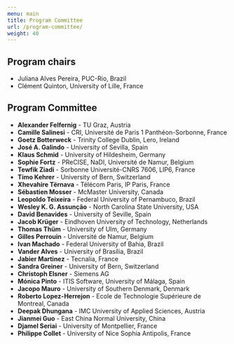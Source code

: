 ```yaml
---
menu: main
title: Program Committee
url: /program-committee/
weight: 40
---
```


## Program chairs

 * Juliana Alves Pereira, PUC-Rio, Brazil
 * Clément Quinton, University of Lille, France

## Program Committee

- **Alexander Felfernig** - TU Graz, Austria
- **Camille Salinesi** - CRI, Université de Paris 1 Panthéon-Sorbonne, France
- **Goetz Botterweck** - Trinity College Dublin, Lero, Ireland
- **José A. Galindo** - University of Sevilla, Spain
- **Klaus Schmid** - University of Hildesheim, Germany
- **Sophie Fortz** - PReCISE, NaDI, Université de Namur, Belgium
- **Tewfik Ziadi** - Sorbonne Université-CNRS 7606, LIP6, France
- **Timo Kehrer** - University of Bern, Switzerland
- **Xhevahire Tërnava** - Télécom Paris, IP Paris, France
- **Sébastien Mosser** - McMaster University, Canada
- **Leopoldo Teixeira** - Federal University of Pernambuco, Brazil
- **Wesley K. G. Assunção** - North Carolina State University, USA
- **David Benavides** - University of Seville, Spain
- **Jacob Krüger** - Eindhoven University of Technology, Netherlands
- **Thomas Thüm** - University of Ulm, Germany
- **Gilles Perrouin** - Université de Namur, Belgium
- **Ivan Machado** - Federal University of Bahia, Brazil
- **Vander Alves** - University of Brasília, Brazil
- **Jabier Martinez** - Tecnalia, France
- **Sandra Greiner** - University of Bern, Switzerland
- **Christoph Elsner** - Siemens AG
- **Mónica Pinto** - ITIS Software, University of Málaga, Spain
- **Jacopo Mauro** - University of Southern Denmark, Denmark
- **Roberto Lopez-Herrejon** - Ecole de Technologie Supérieure de Montreal, Canada
- **Deepak Dhungana** - IMC University of Applied Sciences, Austria
- **Jianmei Guo** - East China Normal University, China
- **Djamel Seriai** - University of Montpellier, France
- **Philippe Collet** - University of Nice Sophia Antipolis, France


